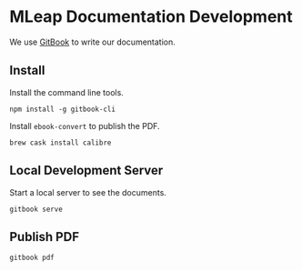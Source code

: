 # MLeap Documentation Development

We use [GitBook](https://www.gitbook.com/) to write our documentation.

## Install

Install the command line tools.

```
npm install -g gitbook-cli
```

Install `ebook-convert` to publish the PDF.

```
brew cask install calibre
```

## Local Development Server

Start a local server to see the documents.

```
gitbook serve
```

## Publish PDF

```
gitbook pdf
```
